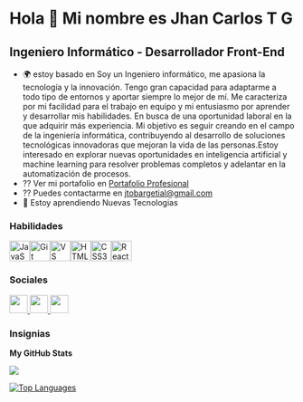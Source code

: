 Hola 👋 Mi nombre es Jhan Carlos T G
================================

Ingeniero Informático - Desarrollador Front-End
----------------------------------------------------------------------------------------------------------------------------------------------------------------------------------------------------------------------------------------------------------------

* 🌍 estoy basado en Soy un Ingeniero informático, me apasiona la tecnología y la innovación. Tengo gran capacidad para adaptarme a todo tipo de entornos y aportar siempre lo mejor de mí. Me caracteriza por mi facilidad para el trabajo en equipo y mi entusiasmo por aprender y desarrollar mis habilidades. En busca de una oportunidad laboral en la que adquirir más experiencia. Mi objetivo es seguir creando en el campo de la ingeniería informática, contribuyendo al desarrollo de soluciones tecnológicas innovadoras que mejoran la vida de las personas.Estoy interesado en explorar nuevas oportunidades en inteligencia artificial y machine learning para resolver problemas completos y adelantar en la automatización de procesos.
* ⁇ Ver mi portafolio en [Portafolio Profesional](http://mi-portafolio-seven-rose.vercel.app/)
* ⁇ Puedes contactarme en [jtobargetial@gmail.com](mailto:jtobargetial@gmail.com)
* 🧠 Estoy aprendiendo Nuevas Tecnologias

### Habilidades


<p align="left">
<a href="https://developer.mozilla.org/en-US/docs/Web/JavaScript" target="_blank" rel="noreferrer"><img src="https://raw.githubusercontent.com/danielcranney/readme-generator/main/public/icons/skills/javascript-colored.svg" width="36" height="36" alt="JavaScript"/></a><a href="https://git-scm.com/" target="_blank" rel="noreferrer"><img src="https://raw.githubusercontent.com/danielcranney/readme-generator/main/public/icons/skills/git-colored.svg" width="36" height="36" alt="Git"/></a><a href="https://code.visualstudio.com/" target="_blank" rel="noreferrer"><img src="https://raw.githubusercontent.com/danielcranney/readme-generator/main/public/icons/skills/visualstudiocode.svg" width="36" height="36" alt="VS Code"/></a><a href="https://developer.mozilla.org/en-US/docs/Glossary/HTML5" target="_blank" rel="noreferrer"><img src="https://raw.githubusercontent.com/danielcranney/readme-generator/main/public/icons/skills/html5-colored.svg" width="36" height="36" alt="HTML5"/></a><a href="https://www.w3.org/TR/CSS/#css" target="_blank" rel="noreferrer"><img src="https://raw.githubusercontent.com/danielcranney/readme-generator/main/public/icons/skills/css3-colored.svg" width="36" height="36" alt="CSS3"/></a><a href="https://reactjs.org/" target="_blank" rel="noreferrer"><img src="https://raw.githubusercontent.com/danielcranney/readme-generator/main/public/icons/skills/react-colored.svg" width="36" height="36" alt="React"/></a>
</p>


### Sociales

<p align="left"> <a href="https://www.github.com/1089196040" target="_blank" rel="noreferrer"> <imagen> <source media="(prefers-color-scheme: dark)" srcset="https://raw.githubusercontent.com/danielcranney/readme-generator/main/public/icons/socials/github-dark.svg" /> <source media="(prefers-color-scheme: light)" srcset="https://raw.githubusercontent.com/danielcranney/readme-generator/main/public/icons/socials/github.svg" /> <img src="https://raw.githubusercontent.com/danielcranney/readme-generator/main/public/icons/socials/github.svg" width="32" height="32"/> </picture> </a> <a href="http://www.instagram.com/jhank_2001/" target="_blank" rel="noreferrer"> <imagen> <source media="(prefers-color-scheme: dark)" srcset="https://raw.githubusercontent.com/danielcranney/readme-generator/main/public/icons/socials/instagram-dark.svg" /> <source media="(prefers-color-scheme: light)" srcset="https://raw.githubusercontent.com/danielcranney/readme-generator/main/public/icons/socials/instagram.svg" /> <img src="https://raw.githubusercontent.com/danielcranney/readme-generator/main/public/icons/socials/instagram.svg" width="32" height="32"/> </picture> </a> <a href="https://www.linkedin.com/in/jhan-carlos-tobar-getial-b08b82235" target="_blank" rel="noreferrer"> <imagen> <source media="(prefers-color-scheme: dark)" srcset="https://raw.githubusercontent.com/danielcranney/readme-generator/main/public/icons/socials/linkedin-dark.svg" /> <source media="(prefers-color-scheme: light)" srcset="https://raw.githubusercontent.com/danielcranney/readme-generator/main/public/icons/socials/linkedin.svg" /> <img src="https://raw.githubusercontent.com/danielcranney/readme-generator/main/public/icons/socials/linkedin.svg" width="32" height="32"/> </foto> </a></p>

### Insignias

<b>My GitHub Stats</b>

<a href="http://www.github.com/1089196040"><img src="https://github-readme-streak-stats.herokuapp.com/?user=1089196040&stroke=ffffff&background=1c1917&ring=0891b2&fire=0891b2&currStreakNum=ffffff&currStreakLabel=0891b2&sideNums=ffffff&sideLabels=ffffff&dates=ffffff&hide_border=true" /></a>

<a href="https://github.com/1089196040" align="left"><img src="https://github-readme-stats.vercel.app/api/top-langs/?username=1089196040&langs_count=10&title_color=0891b2&text_color=ffffff&icon_color=0891b2&bg_color=1c1917&hide_border=true&locale=en&custom_title=Top%20%Languages" alt="Top Languages"/></a>
